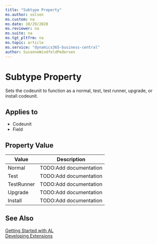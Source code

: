 ```yaml
---
title: "Subtype Property"
ms.author: solsen
ms.custom: na
ms.date: 10/29/2020
ms.reviewer: na
ms.suite: na
ms.tgt_pltfrm: na
ms.topic: article
ms.service: "dynamics365-business-central"
author: SusanneWindfeldPedersen
---
```

[//]: # (START>DO_NOT_EDIT)
[//]: # (IMPORTANT:Do not edit any of the content between here and the END>DO_NOT_EDIT.)
[//]: # (Any modifications should be made in the .xml files in the ModernDev repo.)
# Subtype Property
Sets the codeunit to function as a normal, test, test runner, upgrade, or install codeunit.

## Applies to
-   Codeunit
-   Field

## Property Value

|Value|Description|
|-----------|---------------------------------------|
|Normal|TODO:Add documentation|
|Test|TODO:Add documentation|
|TestRunner|TODO:Add documentation|
|Upgrade|TODO:Add documentation|
|Install|TODO:Add documentation|
[//]: # (IMPORTANT: END>DO_NOT_EDIT)
## See Also  
[Getting Started with AL](../devenv-get-started.md)  
[Developing Extensions](../devenv-dev-overview.md)  